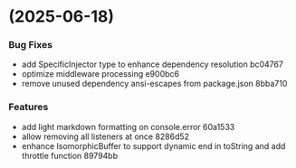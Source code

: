 #  (2025-06-18)


### Bug Fixes

* add SpecificInjector type to enhance dependency resolution bc04767
* optimize middleware processing e900bc6
* remove unused dependency ansi-escapes from package.json 8bba710


### Features

* add light markdown formatting on console.error 60a1533
* allow removing all listeners at once 8286d52
* enhance IsomorphicBuffer to support dynamic end in toString and add throttle function 89794bb



